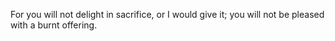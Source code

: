 For you will not delight in sacrifice, or I would give it; you will not be pleased with a burnt offering.
